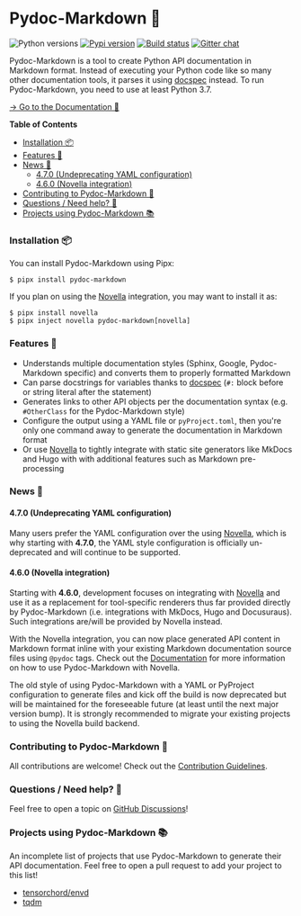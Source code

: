 # Pydoc-Markdown 📃

![Python versions](https://img.shields.io/pypi/pyversions/pydoc-markdown?style=for-the-badge)
[![Pypi version](https://img.shields.io/pypi/v/pydoc-markdown?style=for-the-badge)](https://pypi.org/project/pydoc-markdown/)
[![Build status](https://img.shields.io/github/workflow/status/NiklasRosenstein/pydoc-markdown/Python%20package?style=for-the-badge)](https://github.com/NiklasRosenstein/pydoc-markdown/actions)
[![Gitter chat](https://img.shields.io/badge/Chat-On%20Gitter-%2386f4e4?style=for-the-badge)](https://gitter.im/NiklasRosenstein/pydoc-markdown)

Pydoc-Markdown is a tool to create Python API documentation in Markdown format. Instead of executing your Python
code like so many other documentation tools, it parses it using [docspec][] instead. To run Pydoc-Markdown, you
need to use at least Python 3.7.

[→ Go to the Documentation 📘][Documentation]

  [contrib]: https://github.com/NiklasRosenstein/pydoc-markdown/blob/develop/.github/CONTRIBUTING.md
  [docspec]: https://niklasrosenstein.github.io/docspec/
  [Documentation]: https://niklasrosenstein.github.io/pydoc-markdown/
  [MkDocs]: https://www.mkdocs.org/
  [Novella]: https://niklasrosenstein.github.io/novella/
  [Novella build backend]: https://niklasrosenstein.github.io/pydoc-markdown/usage/novella/

__Table of Contents__

* [Installation 📦](#installation-)
* [Features 🌟](#features-)
* [News 📢](#news-)
  * [4.7.0 (Undeprecating YAML configuration)](#470-undeprecating-yaml-configuration)
  * [4.6.0 (Novella integration)](#460-novella-integration)
* [Contributing to Pydoc-Markdown 🤝](#contributing-to-pydoc-markdown-)
* [Questions / Need help? 🤔](#questions--need-help-)
* [Projects using Pydoc-Markdown 📚](#projects-using-pydoc-markdown-)

### Installation 📦

You can install Pydoc-Markdown using Pipx:

    $ pipx install pydoc-markdown

If you plan on using the [Novella][] integration, you may want to install it as:

    $ pipx install novella
    $ pipx inject novella pydoc-markdown[novella]

### Features 🌟

* Understands multiple documentation styles (Sphinx, Google, Pydoc-Markdown specific) and converts them to properly
  formatted Markdown
* Can parse docstrings for variables thanks to [docspec][] (`#:` block before or string literal after the statement)
* Generates links to other API objects per the documentation syntax (e.g. `#OtherClass` for the Pydoc-Markdown style)
* Configure the output using a YAML file or `pyProject.toml`, then you're only one command away to generate the
  documentation in Markdown format
* Or use [Novella][] to tightly integrate with static site generators like MkDocs and Hugo with with additional
  features such as Markdown pre-processing

### News 📢

#### 4.7.0 (Undeprecating YAML configuration)

Many users prefer the YAML configuration over the using [Novella][], which is why starting with __4.7.0__, the YAML
style configuration is officially un-deprecated and will continue to be supported.

#### 4.6.0 (Novella integration)

Starting with __4.6.0__, development focuses on integrating with [Novella][] and use it as a replacement for
tool-specific renderers thus far provided directly by Pydoc-Markdown (i.e. integrations with MkDocs, Hugo and
Docusuraus). Such integrations are/will be provided by Novella instead.

With the Novella integration, you can now place generated API content in Markdown format inline with your
existing Markdown documentation source files using `@pydoc` tags. Check out the [Documentation][] for more
information on how to use Pydoc-Markdown with Novella.

The old style of using Pydoc-Markdown with a YAML or PyProject configuration to generate files and kick off the
build is now deprecated but will be maintained for the foreseeable future (at least until the next major version
bump). It is strongly recommended to migrate your existing projects to using the Novella build backend.

### Contributing to Pydoc-Markdown 🤝

All contributions are welcome! Check out the [Contribution Guidelines][contrib].

### Questions / Need help? 🤔

Feel free to open a topic on [GitHub Discussions](https://github.com/NiklasRosenstein/pydoc-markdown/discussions)!

### Projects using Pydoc-Markdown 📚

An incomplete list of projects that use Pydoc-Markdown to generate their API documentation. Feel free to open a
pull request to add your project to this list!

* [tensorchord/envd](https://envd.tensorchord.ai/api/starlark/v0/config.html)
* [tqdm](https://tqdm.github.io/)
